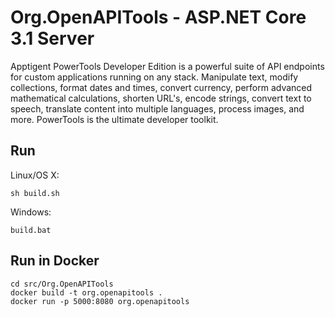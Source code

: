 # Org.OpenAPITools - ASP.NET Core 3.1 Server

Apptigent PowerTools Developer Edition is a powerful suite of API endpoints for custom applications running on any stack. Manipulate text, modify collections, format dates and times, convert currency, perform advanced mathematical calculations, shorten URL's, encode strings, convert text to speech, translate content into multiple languages, process images, and more. PowerTools is the ultimate developer toolkit.

## Run

Linux/OS X:

```
sh build.sh
```

Windows:

```
build.bat
```
## Run in Docker

```
cd src/Org.OpenAPITools
docker build -t org.openapitools .
docker run -p 5000:8080 org.openapitools
```
